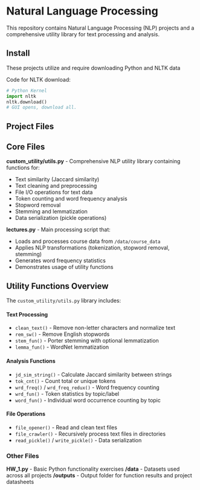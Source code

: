 # Natural Language Processing
This repository contains Natural Language Processing (NLP) projects and a comprehensive utility library for text processing and analysis.

## Install
These projects utilize and require downloading Python and NLTK data

Code for NLTK download:
```python
# Python Kernel
import nltk
nltk.download()
# GUI opens, download all.
```

## Project Files

## Core Files
**custom_utility/utils.py** - Comprehensive NLP utility library containing functions for:
- Text similarity (Jaccard similarity)
- Text cleaning and preprocessing
- File I/O operations for text data
- Token counting and word frequency analysis
- Stopword removal
- Stemming and lemmatization
- Data serialization (pickle operations)

**lectures.py** - Main processing script that:
- Loads and processes course data from `/data/course_data`
- Applies NLP transformations (tokenization, stopword removal, stemming)
- Generates word frequency statistics
- Demonstrates usage of utility functions

## Utility Functions Overview
The `custom_utility/utils.py` library includes:

#### Text Processing
- `clean_text()` - Remove non-letter characters and normalize text
- `rem_sw()` - Remove English stopwords
- `stem_fun()` - Porter stemming with optional lemmatization
- `lemma_fun()` - WordNet lemmatization

#### Analysis Functions
- `jd_sim_string()` - Calculate Jaccard similarity between strings
- `tok_cnt()` - Count total or unique tokens
- `wrd_freq()` / `wrd_freq_redux()` - Word frequency counting
- `wrd_fun()` - Token statistics by topic/label
- `word_fun()` - Individual word occurrence counting by topic

#### File Operations
- `file_opener()` - Read and clean text files
- `file_crawler()` - Recursively process text files in directories
- `read_pickle()` / `write_pickle()` - Data serialization

### Other Files
**HW_1.py** - Basic Python functionality exercises
**/data** - Datasets used across all projects
**/outputs** - Output folder for function results and project datasheets



